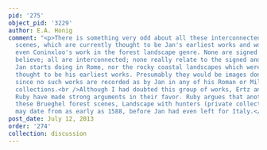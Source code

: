 ```yaml
---
pid: '275'
object_pid: '3229'
author: E.A. Honig
comment: "<p>There is something very odd about all these interconnected early hunting
  scenes, which are currently thought to be Jan's earliest works and would predate
  even Coninxloo's work in the forest landscape genre. None are signed or dated, I
  believe; all are interconnected; none really relate to the signed and dated works
  Jan starts doing in Rome, nor the rocky coastal landscapes which were previously
  thought to be his earliest works. Presumably they would be images done for the market,
  since no such works are recorded as by Jan in any of his Roman or Milanese patrons'
  collections.<br />Although I had doubted this group of works, Ertz and Pijl and
  Ruby have made strong arguments in their favor. Ruby argues that another one of
  these Brueghel forest scenes, Landscape with hunters (private collection, Philadelphia)
  may date from as early as 1588, before Jan had even left for Italy.</p>"
post_date: July 12, 2013
order: '274'
collection: discussion
---
```

